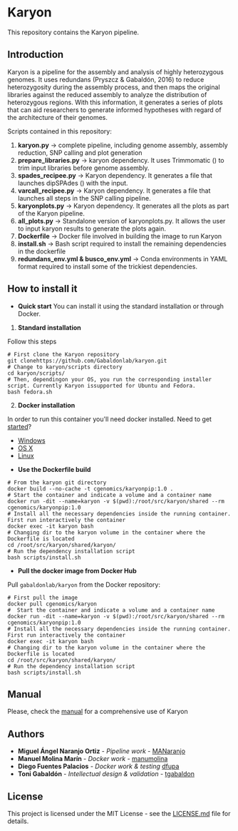 # Karyon
This repository contains the Karyon pipeline.

## Introduction

Karyon is a pipeline for the assembly and analysis of highly heterozygous genomes. It uses redundans (Pryszcz & Gabaldón, 2016) to reduce heterozygosity during the assembly process, and then maps the original libraries against the reduced assembly to analyze the distribution of heterozygous regions. With this information, it generates a series of plots that can aid researchers to generate informed hypotheses with regard of the architecture of their genomes.

Scripts contained in this repository:
1) **karyon.py** -> complete pipeline, including genome assembly, assembly reduction, SNP calling and plot generation
2) **prepare_libraries.py** -> karyon dependency. It uses Trimmomatic () to trim input libraries before genome assembly.
3) **spades_recipee.py** -> Karyon dependency. It generates a file that launches dipSPAdes () with the input.
4) **varcall_recipee.py** -> Karyon dependency. It generates a file that launches all steps in the SNP calling pipeline.
5) **karyonplots.py** -> Karyon dependency. It generates all the plots as part of the Karyon pipeline.
6) **all_plots.py** -> Standalone version of karyonplots.py. It allows the user to input karyon results to generate the plots again.
7) **Dockerfile** -> Docker file involved in building the image to run Karyon
8) **install.sh** -> Bash script required to install the remaining dependencies in the dockerfile
9) **redundans_env.yml & busco_env.yml** -> Conda environments in YAML format required to install some of the trickiest dependencies.

## How to install it

* **Quick start**
You can install it using the standard installation or through Docker.

1. **Standard installation**

Follow this steps


```Shell
# First clone the Karyon repository
git clonehttps://github.com/Gabaldonlab/karyon.git
# Change to karyon/scripts directory
cd karyon/scripts/
# Then, dependingon your OS, you run the corresponding installer script. Currently Karyon issupported for Ubuntu and Fedora.
bash fedora.sh
```
2. **Docker installation**

In order to run this container you'll need docker installed. Need to get [started](https://docs.docker.com/get-started/)?

- [Windows](https://docs.docker.com/desktop/windows/install/)
- [OS X](https://docs.docker.com/desktop/mac/install/)
- [Linux](https://docs.docker.com/desktop/linux/install/)
  
* **Use the Dockerfile build**

```Shell
# From the karyon git directory
docker build --no-cache -t cgenomics/karyonpip:1.0 .
# Start the container and indicate a volume and a container name
docker run -dit --name=karyon -v $(pwd):/root/src/karyon/shared --rm cgenomics/karyonpip:1.0
# Install all the necessary dependencies inside the running container. First run interactively the container
docker exec -it karyon bash
# Changing dir to the karyon volume in the container where the Dockerfile is located
cd /root/src/karyon/shared/karyon/
# Run the dependency installation script
bash scripts/install.sh
```

* **Pull the docker image from Docker Hub**

Pull `gabaldonlab/karyon` from the Docker repository:
```Shell
# First pull the image
docker pull cgenomics/karyon
#  Start the container and indicate a volume and a container name
docker run -dit --name=karyon -v $(pwd):/root/src/karyon/shared --rm cgenomics/karyonpip:1.0
# Install all the necessary dependencies inside the running container. First run interactively the container
docker exec -it karyon bash
# Changing dir to the karyon volume in the container where the Dockerfile is located
cd /root/src/karyon/shared/karyon/
# Run the dependency installation script
bash scripts/install.sh
```
## Manual

Please, check the [manual](https://github.com/Gabaldonlab/karyon/edit/master/Karyon_manual.pdf) for a comprehensive use of Karyon

## Authors 
* **Miguel Ángel Naranjo Ortiz** - *Pipeline work* - [MANaranjo](https://github.com/MANaranjo)
* **Manuel Molina Marín** - *Docker work* - [manumolina](https://github.com/manumolina)
* **Diego Fuentes Palacios** - *Docker work & testing* [dfupa](https://github.com/dfupa)
* **Toni Gabaldón** - *Intellectual design & validation* - [tgabaldon](https://github.com/tgabaldon)

## License 
This project is licensed under the MIT License - see the [LICENSE.md](LICENSE.md) file for details.
